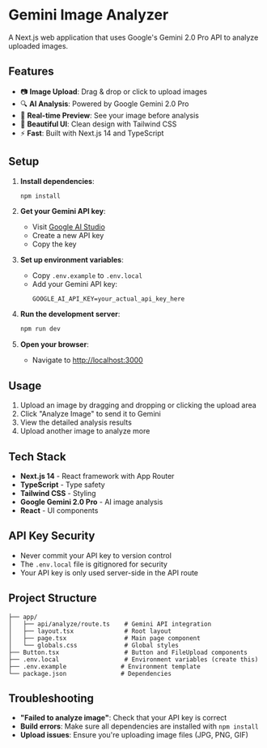 # Gemini Image Analyzer

A Next.js web application that uses Google's Gemini 2.0 Pro API to analyze uploaded images.

## Features

- 📷 **Image Upload**: Drag & drop or click to upload images
- 🔍 **AI Analysis**: Powered by Google Gemini 2.0 Pro
- 💫 **Real-time Preview**: See your image before analysis
- 🎨 **Beautiful UI**: Clean design with Tailwind CSS
- ⚡ **Fast**: Built with Next.js 14 and TypeScript

## Setup

1. **Install dependencies**:
   ```bash
   npm install
   ```

2. **Get your Gemini API key**:
   - Visit [Google AI Studio](https://ai.google.dev/)
   - Create a new API key
   - Copy the key

3. **Set up environment variables**:
   - Copy `.env.example` to `.env.local`
   - Add your Gemini API key:
     ```
     GOOGLE_AI_API_KEY=your_actual_api_key_here
     ```

4. **Run the development server**:
   ```bash
   npm run dev
   ```

5. **Open your browser**:
   - Navigate to [http://localhost:3000](http://localhost:3000)

## Usage

1. Upload an image by dragging and dropping or clicking the upload area
2. Click "Analyze Image" to send it to Gemini
3. View the detailed analysis results
4. Upload another image to analyze more

## Tech Stack

- **Next.js 14** - React framework with App Router
- **TypeScript** - Type safety
- **Tailwind CSS** - Styling
- **Google Gemini 2.0 Pro** - AI image analysis
- **React** - UI components

## API Key Security

- Never commit your API key to version control
- The `.env.local` file is gitignored for security
- Your API key is only used server-side in the API route

## Project Structure

```
├── app/
│   ├── api/analyze/route.ts    # Gemini API integration
│   ├── layout.tsx              # Root layout
│   ├── page.tsx                # Main page component
│   └── globals.css             # Global styles
├── Button.tsx                  # Button and FileUpload components
├── .env.local                  # Environment variables (create this)
├── .env.example               # Environment template
└── package.json               # Dependencies
```

## Troubleshooting

- **"Failed to analyze image"**: Check that your API key is correct
- **Build errors**: Make sure all dependencies are installed with `npm install`
- **Upload issues**: Ensure you're uploading image files (JPG, PNG, GIF)